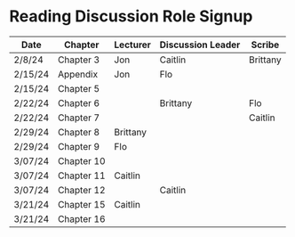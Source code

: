 # Reading Discussion Role Signup

| Date    | Chapter    | Lecturer  | Discussion Leader | Scribe    |
| ------- | ---------- | --------- | ----------------- | --------- |
| 2/8/24  | Chapter 3  |     Jon   |       Caitlin     | Brittany  |
| 2/15/24 | Appendix   |     Jon   |        Flo        |           |
| 2/15/24 | Chapter 5  |           |                   |           |
| 2/22/24 | Chapter 6  |           |     Brittany      |   Flo     |
| 2/22/24 | Chapter 7  |           |                   | Caitlin       |
| 2/29/24 | Chapter 8  |        Brittany   |              |      |
| 2/29/24 | Chapter 9  |      Flo  |                   |     |
| 3/07/24 | Chapter 10 |           |                |      |
| 3/07/24 | Chapter 11 |  Caitlin         |              |   |
| 3/07/24 | Chapter 12 |           | Caitlin           |  |
| 3/21/24 | Chapter 15 |Caitlin    |              |      |
| 3/21/24 | Chapter 16 |           |                   |    |Caitlin
